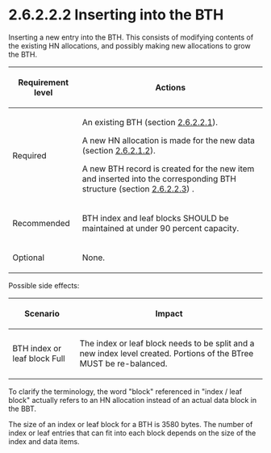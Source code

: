 <html dir="LTR" xmlns:mshelp="http://msdn.microsoft.com/mshelp" xmlns:ddue="http://ddue.schemas.microsoft.com/authoring/2003/5" xmlns:xlink="http://www.w3.org/1999/xlink" xmlns:tool="http://www.microsoft.com/tooltip">
    <head>
        <meta http-equiv="Content-Type" content="text/html; CHARSET=utf-8"></meta>
        <meta name="save" content="history"></meta>
        <title>2.6.2.2.2 Inserting into the BTH</title>
        <xml>
            <mshelp:toctitle title="2.6.2.2.2 Inserting into the BTH"></mshelp:toctitle>
            <mshelp:rltitle title="[MS-PST]: Inserting into the BTH"></mshelp:rltitle>
            <mshelp:keyword index="A" term="8d33406c-1796-442e-9114-af478ef1341f"></mshelp:keyword>
            <mshelp:attr name="DCSext.ContentType" value="open specification"></mshelp:attr>
            <mshelp:attr name="AssetID" value="8d33406c-1796-442e-9114-af478ef1341f"></mshelp:attr>
            <mshelp:attr name="TopicType" value="kbRef"></mshelp:attr>
            <mshelp:attr name="DCSext.Title" value="[MS-PST]: Inserting into the BTH" />
        </xml>
    </head>
    <body>
        <div id="header">
            <h1 class="heading">2.6.2.2.2 Inserting into the BTH</h1>
        </div>
        <div id="mainSection">
            <div id="mainBody">
                <div id="allHistory" class="saveHistory"></div>
                <div id="sectionSection0" class="section" name="collapseableSection">
                    

<p>Inserting a new entry into the BTH. This consists of
modifying contents of the existing HN allocations, and possibly making new
allocations to grow the BTH.</p>

<table>
 <thead>
  <tr>
   <th>
   <p>Requirement level</p>
   </th>
   <th>
   <p><b><span>Actions</span></b></p>
   </th>
  </tr>
 </thead>
 <tr>
  <td>
  <p>Required</p>
  </td>
  <td>
  <p>An existing BTH (section <a href="bfb05b53-2091-49be-a9e1-1d2434f997ed.htm">2.6.2.2.1</a>).</p>
  <p>A new HN allocation is made for the new data (section <a href="5b30032e-8cbc-4f03-a6bd-c21a7f1c54ea.htm">2.6.2.1.2</a>).</p>
  <p>A new BTH record is created for the new item and
  inserted into the corresponding BTH structure (section <a href="55245797-279e-4c2d-94bc-547bc26be59c.htm">2.6.2.2.3</a>) .</p>
  </td>
 </tr>
 <tr>
  <td>
  <p>Recommended</p>
  </td>
  <td>
  <p>BTH index and leaf blocks SHOULD be maintained at
  under 90 percent capacity.</p>
  </td>
 </tr>
 <tr>
  <td>
  <p>Optional</p>
  </td>
  <td>
  <p>None.</p>
  </td>
 </tr>
</table>

<p>Possible side effects:</p>

<table>
 <thead>
  <tr>
   <th>
   <p>Scenario</p>
   </th>
   <th>
   <p>Impact</p>
   </th>
  </tr>
 </thead>
 <tr>
  <td>
  <p>BTH index or leaf block Full</p>
  </td>
  <td>
  <p>The index or leaf block needs to be split and a new
  index level created. Portions of the BTree MUST be re-balanced.</p>
  </td>
 </tr>
</table>

<p>To clarify the terminology, the word &quot;block&quot;
referenced in &quot;index / leaf block&quot; actually refers to an HN
allocation instead of an actual data block in the BBT.</p>

<p>The size of an index or leaf block for a BTH is 3580 bytes.
The number of index or leaf entries that can fit into each block depends on the
size of the index and data items.</p>
                </div>
            </div>
        </div>
    </body>
</html>
